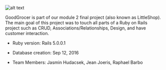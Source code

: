 ![alt text](http://thecreativewrinkle.com/wp-content/uploads/2015/11/Groceries21.jpg "GoodGrocer")

GoodGrocer is part of our module 2 final project (also known as LittleShop). The
main goal of this project was to touch all parts of a Ruby on Rails project such
as CRUD, Associations/Relationships, Design, and have customer interaction.

* Ruby version: Rails 5.0.0.1

* Database creation: Sep 12, 2016

* Team Members: Jasmin Hudacsek, Jean Joeris, Raphael Barbo
